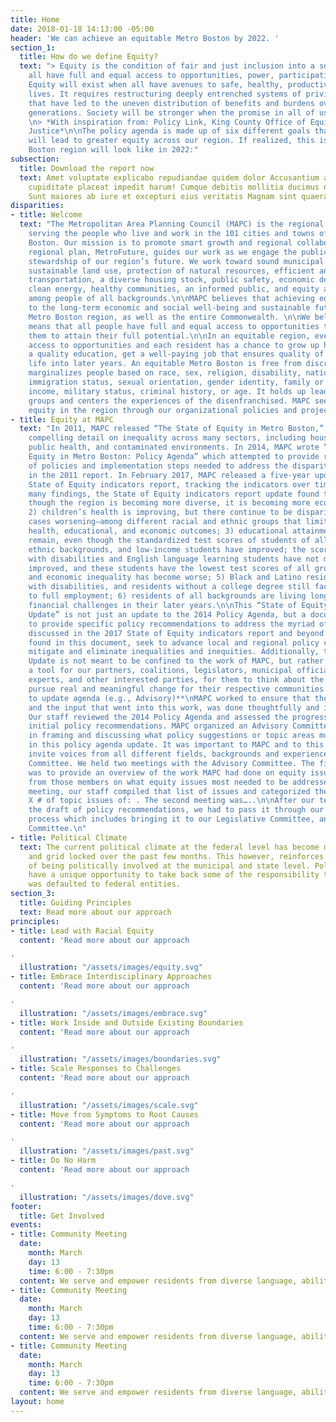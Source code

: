 ```yaml
---
title: Home
date: 2018-01-18 14:13:00 -05:00
header: 'We can achieve an equitable Metro Boston by 2022. '
section_1:
  title: How do we define Equity?
  text: "> Equity is the condition of fair and just inclusion into a society in which
    all have full and equal access to opportunities, power, participation and resources.
    Equity will exist when all have avenues to safe, healthy, productive, and fulfilling
    lives. It requires restructuring deeply entrenched systems of privilege and oppression
    that have led to the uneven distribution of benefits and burdens over multiple
    generations. Society will be stronger when the promise in all of us is actualized.\\\n>
    \n> *With inspiration from: Policy Link, King County Office of Equity and Social
    Justice*\n\nThe policy agenda is made up of six different goals that, if achieved,
    will lead to greater equity across our region. If realized, this is what the Metro
    Boston region will look like in 2022:"
subsection:
  title: Download the report now
  text: Amet voluptate explicabo repudiandae quidem dolor Accusantium adipisci rerum
    cupiditate placeat impedit harum! Cumque debitis mollitia ducimus nemo iusto?
    Sunt maiores ab iure et excepturi eius veritatis Magnam sint quaerat?
disparities:
- title: Welcome
  text: "The Metropolitan Area Planning Council (MAPC) is the regional planning agency
    serving the people who live and work in the 101 cities and towns of Metropolitan
    Boston. Our mission is to promote smart growth and regional collaboration. Our
    regional plan, MetroFuture, guides our work as we engage the public in responsible
    stewardship of our region’s future. We work toward sound municipal management,
    sustainable land use, protection of natural resources, efficient and affordable
    transportation, a diverse housing stock, public safety, economic development,
    clean energy, healthy communities, an informed public, and equity and opportunity
    among people of all backgrounds.\n\nMAPC believes that achieving equity is paramount
    to the long-term economic and social well-being and sustainable future of the
    Metro Boston region, as well as the entire Commonwealth. \n\nWe believe that equity
    means that all people have full and equal access to opportunities that enable
    them to attain their full potential.\n\nIn an equitable region, everyone has equal
    access to opportunities and each resident has a chance to grow up healthy, receive
    a quality education, get a well-paying job that ensures quality of life, and enjoy
    life into later years. An equitable Metro Boston is free from discrimination that
    marginalizes people based on race, sex, religion, disability, national origin,
    immigration status, sexual orientation, gender identity, family or marital status,
    income, military status, criminal history, or age. It holds up leaders from marginalized
    groups and centers the experiences of the disenfranchised. MAPC seeks to advance
    equity in the region through our organizational policies and project selection. "
- title: Equity at MAPC
  text: "In 2011, MAPC released “The State of Equity in Metro Boston,” a report providing
    compelling detail on inequality across many sectors, including housing, transportation,
    public health, and contaminated environments. In 2014, MAPC wrote “The State of
    Equity in Metro Boston: Policy Agenda” which attempted to provide recommendations
    of policies and implementation steps needed to address the disparities highlighted
    in the 2011 report. In February 2017, MAPC released a five-year update to the
    State of Equity indicators report, tracking the indicators over time. \n\nOf the
    many findings, the State of Equity indicators report update found that 1) even
    though the region is becoming more diverse, it is becoming more economically segregated;
    2) children’s health is improving, but there continue to be disparities—in some
    cases worsening—among different racial and ethnic groups that limit their long-term
    health, educational, and economic outcomes; 3) educational attainment disparities
    remain, even though the standardized test scores of students of all racial and
    ethnic backgrounds, and low-income students have improved; the scores of students
    with disabilities and English language learning students have not meaningfully
    improved, and these students have the lowest test scores of all groups 4) income
    and economic inequality has become worse; 5) Black and Latino residents, residents
    with disabilities, and residents without a college degree still face barriers
    to full employment; 6) residents of all backgrounds are living longer, but face
    financial challenges in their later years.\n\nThis “State of Equity Policy Agenda
    Update” is not just an update to the 2014 Policy Agenda, but a document meant
    to provide specific policy recommendations to address the myriad of disparities
    discussed in the 2017 State of Equity indicators report and beyond. The recommendations
    found in this document, seek to advance local and regional policy changes that
    mitigate and eliminate inequalities and inequities. Additionally, the Policy Agenda
    Update is not meant to be confined to the work of MAPC, but rather to serve as
    a tool for our partners, coalitions, legislators, municipal officials, policy
    experts, and other interested parties, for them to think about the ways they can
    pursue real and meaningful change for their respective communities. \n\n# **Process
    to update agenda (e.g., Advisory)**\nMAPC worked to ensure that the Policy Agenda
    and the input that went into this work, was done thoughtfully and intentionally.
    Our staff reviewed the 2014 Policy Agenda and assessed the progress made on those
    initial policy recommendations. MAPC organized an Advisory Committee to assist
    in framing and discussing what policy suggestions or topic areas must be included
    in this policy agenda update. It was important to MAPC and to this document, to
    invite voices from all different fields, backgrounds and experiences to our Advisory
    Committee. We held two meetings with the Advisory Committee. The first meeting
    was to provide an overview of the work MAPC had done on equity issues and to hear
    from those members on what equity issues most needed to be addressed. From this
    meeting, our staff compiled that list of issues and categorized them into the
    X # of topic issues of: . The second meeting was…..\n\nAfter our team completed
    the draft of policy recommendations, we had to pass it through our internal approval
    process which includes bringing it to our Legislative Committee, and then Executive
    Committee.\n"
- title: Political Climate
  text: The current political climate at the federal level has become more partisan
    and grid locked over the past few months. This however, reinforces the importance
    of being politically involved at the municipal and state level. Policymakers now
    have a unique opportunity to take back some of the responsibility that at times
    was defaulted to federal entities.
section_3:
  title: Guiding Principles
  text: Read more about our approach
principles:
- title: Lead with Racial Equity
  content: 'Read more about our approach

'
  illustration: "/assets/images/equity.svg"
- title: Embrace Interdisciplinary Approaches
  content: 'Read more about our approach

'
  illustration: "/assets/images/embrace.svg"
- title: Work Inside and Outside Existing Boundaries
  content: 'Read more about our approach

'
  illustration: "/assets/images/boundaries.svg"
- title: Scale Responses to Challenges
  content: 'Read more about our approach

'
  illustration: "/assets/images/scale.svg"
- title: Move from Symptoms to Root Causes
  content: 'Read more about our approach

'
  illustration: "/assets/images/past.svg"
- title: Do No Harm
  content: 'Read more about our approach

'
  illustration: "/assets/images/dove.svg"
footer:
  title: Get Involved
events:
- title: Community Meeting
  date:
    month: March
    day: 13
    time: 6:00 - 7:30pm
  content: We serve and empower residents from diverse language, ability, geographic
- title: Community Meeting
  date:
    month: March
    day: 13
    time: 6:00 - 7:30pm
  content: We serve and empower residents from diverse language, ability, geographic
- title: Community Meeting
  date:
    month: March
    day: 13
    time: 6:00 - 7:30pm
  content: We serve and empower residents from diverse language, ability, geographic
layout: home
---
```


